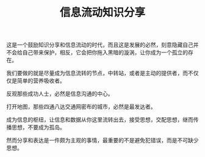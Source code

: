 ﻿---
layout:		post
category:	"other"
title:		"信息流动知识分享"
tags:		[]
---

这是一个鼓励知识分享和信息流动的时代，而且这是发展的必然，刻意隐藏自己并不会给自己带来保护，相反，它会把你拖入黑暗的漩涡，让你成为一个孤立的存在。

我们要做的就是尽量成为信息流转的节点，中转站，或者是主动的提供者，而不仅仅是简单的营养吸收者。

反观那些成功人士，必然是信息沟通的中心。

打开地图，那些四通八达交通网密布的城市，必然是最发达者。

成为信息的枢纽，让信息和数据从你这里流转出去，接受思想，交配思想，继而传播思想，不要成为孤岛。

然而分享和表达是一件颇为主观的事情，最重要的不是避免犯错误，而是不可缺少思想。